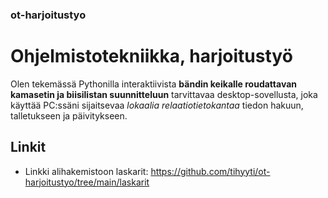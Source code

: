 ### ot-harjoitustyo

# Ohjelmistotekniikka, harjoitustyö

Olen tekemässä Pythonilla interaktiivista **bändin keikalle roudattavan kamasetin ja biisilistan suunnitteluun** tarvittavaa
desktop-sovellusta, joka käyttää PC:ssäni sijaitsevaa *lokaalia relaatiotietokantaa* tiedon hakuun, talletukseen ja päivitykseen.

## Linkit

- Linkki alihakemistoon laskarit:
  <https://github.com/tihyyti/ot-harjoitustyo/tree/main/laskarit>
